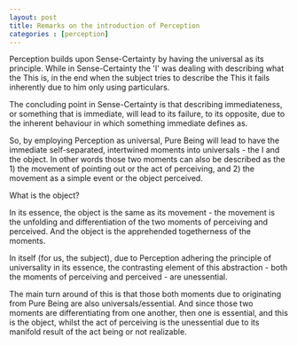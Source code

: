 ```yaml
---
layout: post
title: Remarks on the introduction of Perception
categories : [perception]
---
```


Perception builds upon Sense-Certainty by having 
the universal as its principle.
While in Sense-Certainty the 'I' was dealing 
with describing what the This is, in the end 
when the subject tries to describe the This 
it fails inherently due to him only using 
particulars.

The concluding point in Sense-Certainty is that 
describing immediateness, or something that 
is immediate, will lead to its failure, to its opposite, 
due to the inherent behaviour in which something 
immediate defines as.

So, by employing Perception as universal, 
Pure Being will lead to have the immediate self-separated, 
intertwined moments into universals - the I and the object.
In other words those two moments can also be described 
as the 1) the movement of pointing out or the act of perceiving, 
and 2) the movement as a simple event or the object perceived.


What is the object?

In its essence, the object is the same as its movement - 
the movement is the unfolding and differentiation of 
the two moments of perceiving and perceived.
And the object is the apprehended togetherness of the moments.

In itself (for us, the subject), due to Perception adhering the principle of universality in its essence,
the contrasting element of this abstraction - both the moments of perceiving and perceived - 
are unessential.


The main turn around of this is that those both moments due to originating from Pure Being 
are also universals/essential.
And since those two moments are differentiating from one another, then one is essential, 
and this is the object, whilst the act of perceiving is the unessential due to its manifold 
result of the act being or not realizable.



